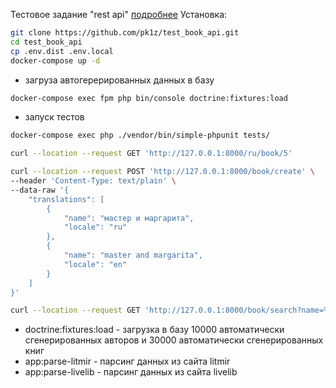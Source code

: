 Тестовое задание "rest api" [подробнее](qualificationTest.md)
Установка:

```bash
git clone https://github.com/pk1z/test_book_api.git
cd test_book_api
cp .env.dist .env.local
docker-compose up -d
```

- загруза автогерерированных данных в базу
```bash
docker-compose exec fpm php bin/console doctrine:fixtures:load
```

- запуск тестов
```bash
docker-compose exec php ./vendor/bin/simple-phpunit tests/
```

```bash
curl --location --request GET 'http://127.0.0.1:8000/ru/book/5'
```

```bash
curl --location --request POST 'http://127.0.0.1:8000/book/create' \
--header 'Content-Type: text/plain' \
--data-raw '{
    "translations": [
        {
            "name": "мастер и маргарита",
            "locale": "ru"
        },
        {
            "name": "master and margarita",
            "locale": "en"
        }  
    ]
}'
```

```bash
curl --location --request GET 'http://127.0.0.1:8000/book/search?name=%D0%A1%D0%BB%D0%B5%D0%BF%D0%BE%D0%B9'
```


- doctrine:fixtures:load  - загрузка в базу 10000 автоматически сгенерированных авторов и 30000 автоматически сгенерированных книг
- app:parse-litmir  - парсинг данных из сайта litmir  
- app:parse-livelib - парсинг данных из сайта livelib 
